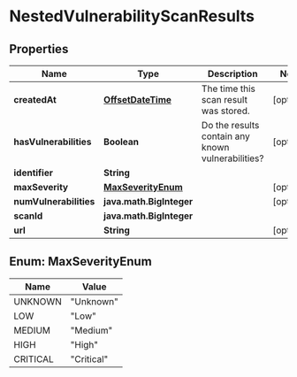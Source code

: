 
# NestedVulnerabilityScanResults

## Properties
Name | Type | Description | Notes
------------ | ------------- | ------------- | -------------
**createdAt** | [**OffsetDateTime**](OffsetDateTime.md) | The time this scan result was stored. |  [optional]
**hasVulnerabilities** | **Boolean** | Do the results contain any known vulnerabilities? |  [optional]
**identifier** | **String** |  | 
**maxSeverity** | [**MaxSeverityEnum**](#MaxSeverityEnum) |  |  [optional]
**numVulnerabilities** | **java.math.BigInteger** |  |  [optional]
**scanId** | **java.math.BigInteger** |  | 
**url** | **String** |  |  [optional]


<a name="MaxSeverityEnum"></a>
## Enum: MaxSeverityEnum
Name | Value
---- | -----
UNKNOWN | &quot;Unknown&quot;
LOW | &quot;Low&quot;
MEDIUM | &quot;Medium&quot;
HIGH | &quot;High&quot;
CRITICAL | &quot;Critical&quot;



